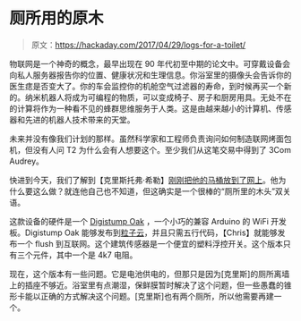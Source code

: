 # 厕所用的原木

> 原文：<https://hackaday.com/2017/04/29/logs-for-a-toilet/>

物联网是一个神奇的概念，最早出现在 90 年代初至中期的论文中。可穿戴设备会向私人服务器报告你的位置、健康状况和生理信息。你浴室里的摄像头会告诉你的医生痣是否变大了。你的车会监控你的机舱空气过滤器的寿命，到时候再买一个新的。纳米机器人将成为可编程的物质，可以变成椅子、房子和厨房用具。无处不在的计算将作为一种看不见的蜂群思维服务于人类。这是由越来越小的计算机、传感器和先进的机器人技术带来的天堂。

未来并没有像我们计划的那样。虽然科学家和工程师负责询问如何制造联网烤面包机，但没有人问 T2 为什么会有人想要这个。至少我们从这笔交易中得到了 3Com Audrey。

快进到今天，我们了解到【克里斯托弗·希勒】[刚刚把他的马桶放到了网上](https://hackaday.io/project/13336-i-put-my-toilet-on-the-internet)。他为什么要这么做？就连他自己也不知道，但这确实是一个很棒的“厕所里的木头”双关语。

这款设备的硬件是一个 [Digistump Oak](http://digistump.com/products/145) ，一个小巧的兼容 Arduino 的 WiFi 开发板。Digistump Oak 能够发布到[粒子云](http://www.particle.io/)，并且只需五行代码，【Chris】就能够发布一个 flush 到互联网。这个建筑传感器是一个便宜的塑料浮控开关。这个版本只有三个元件，其中一个是 4k7 电阻。

现在，这个版本有一些问题。它是电池供电的，但那只是因为[克里斯]的厕所离墙上的插座不够近。浴室里有点潮湿，保鲜膜暂时解决了这个问题，但一些愚蠢的锥形卡能以正确的方式解决这个问题。[克里斯]也有两个厕所，所以他需要再建一个。